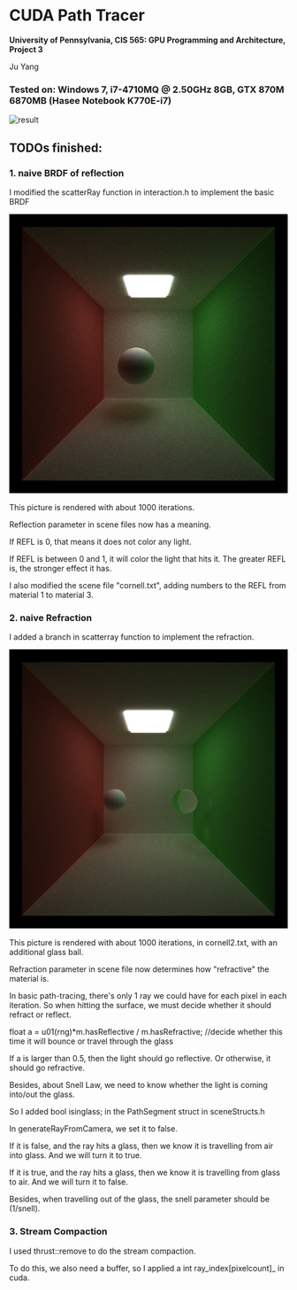 CUDA Path Tracer
================

**University of Pennsylvania, CIS 565: GPU Programming and Architecture, Project 3**

Ju Yang 

### Tested on: Windows 7, i7-4710MQ @ 2.50GHz 8GB, GTX 870M 6870MB (Hasee Notebook K770E-i7)
![result](pic/aaa.gif)

## TODOs finished: 
  ### 1. naive BRDF of reflection

  I modified the scatterRay function in interaction.h to implement the basic BRDF

  ![cornell](pic/cornell.2017-10-02_07-42-05z.1009samp.png)

  This picture is rendered with about 1000 iterations. 

  Reflection parameter in scene files now has a meaning. 

  If REFL is 0, that means it does not color any light. 

  If REFL is between 0 and 1, it will color the light that hits it. The greater REFL is, the stronger effect it has.

  I also modified the scene file "cornell.txt", adding numbers to the REFL from material 1 to material 3.

  ### 2. naive Refraction

  I added a branch in scatterray function to implement the refraction. 

  ![cornell](pic/cornell.2017-10-02_07-17-23z.2422samp.png)

  This picture is rendered with about 1000 iterations, in cornell2.txt, with an additional glass ball. 

  Refraction parameter in scene file now determines how "refractive" the material is. 

  In basic path-tracing, there's only 1 ray we could have for each pixel in each iteration. So when hitting the surface, we must decide whether it should refract or reflect. 

  float a = u01(rng)*m.hasReflective / m.hasRefractive; //decide whether this time it will bounce or travel through the glass

  If a is larger than 0.5, then the light should go reflective. Or otherwise, it should go refractive. 

  Besides, about Snell Law, we need to know whether the light is coming into/out the glass. 

  So I added bool isinglass; in the PathSegment struct in sceneStructs.h 

  In generateRayFromCamera, we set it to false. 

  If it is false, and the ray hits a glass, then we know it is travelling from air into glass. And we will turn it to true.

  If it is true, and the ray hits a glass, then we know it is travelling from glass to air. And we will turn it to false.

  Besides, when travelling out of the glass, the snell parameter should be (1/snell).

  ### 3. Stream Compaction
  
  I used thrust::remove to do the stream compaction. 
  
  To do this, we also need a buffer, so I applied a int ray_index[pixelcount]_ in cuda.
  
  
  
  
